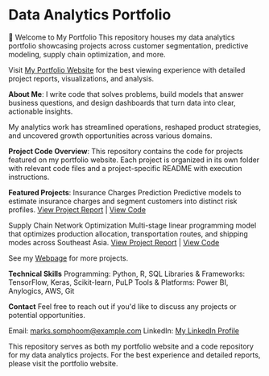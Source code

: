 # Data Analytics Portfolio
👋 Welcome to My Portfolio
This repository houses my data analytics portfolio showcasing projects across customer segmentation, predictive modeling, supply chain optimization, and more.

Visit [My Portfolio Website](https://sphoom.github.io/portfolio) for the best viewing experience with detailed project reports, visualizations, and analysis.

**About Me**:
I write code that solves problems, build models that answer business questions, and design dashboards that turn data into clear, actionable insights.

My analytics work has streamlined operations, reshaped product strategies, and uncovered growth opportunities across various domains.

**Project Code Overview**:
This repository contains the code for projects featured on my portfolio website. Each project is organized in its own folder with relevant code files and a project-specific README with execution instructions.

**Featured Projects**:
Insurance Charges Prediction
Predictive models to estimate insurance charges and segment customers into distinct risk profiles.
[View Project Report](https://sphoom.github.io/portfolio/projects/insurance.html) | [View Code](/projects/insurance/code)

Supply Chain Network Optimization
Multi-stage linear programming model that optimizes production allocation, transportation routes, and shipping modes across Southeast Asia.
[View Project Report](https://sphoom.github.io/portfolio/projects/lp_logistics.html) | [View Code](/projects/supply-chain-optimization/code)

See my [Webpage](https://sphoom.github.io/portfolio) for more projects.

**Technical Skills**
Programming: Python, R, SQL
Libraries & Frameworks: TensorFlow, Keras, Scikit-learn, PuLP
Tools & Platforms: Power BI, Anylogics, AWS, Git

**Contact**
Feel free to reach out if you'd like to discuss any projects or potential opportunities.

Email: marks.somphoom@example.com
LinkedIn: [My LinkedIn Profile](www.linkedin.com/in/somphoom-marksook)

This repository serves as both my portfolio website and a code repository for my data analytics projects. For the best experience and detailed reports, please visit the portfolio website.